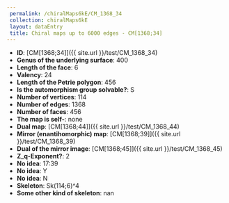 ```yaml
--- 
 permalink: /chiralMaps6kE/CM_1368_34 
 collection: chiralMaps6kE
 layout: dataEntry
 title: Chiral maps up to 6000 edges - CM[1368;34]
---
```


- **ID**: [CM[1368;34]]({{ site.url }}/test/CM_1368_34)
- **Genus of the underlying surface**: 400
- **Length of the face**: 6
- **Valency**: 24
- **Length of the Petrie polygon**: 456
- **Is the automorphism group solvable?**: S
- **Number of vertices**: 114
- **Number of edges**: 1368
- **Number of faces**: 456
- **The map is self-**: none
- **Dual map**: [CM[1368;44]]({{ site.url }}/test/CM_1368_44)
- **Mirror (enantihomorphic) map**: [CM[1368;39]]({{ site.url }}/test/CM_1368_39)
- **Dual of the mirror image**: [CM[1368;45]]({{ site.url }}/test/CM_1368_45)
- **Z_q-Exponent?**: 2
- **No idea**:  17:39
- **No idea**: Y
- **No idea**: N
- **Skeleton**: Sk(114;6)^4
- **Some other kind of skeleton**: nan

